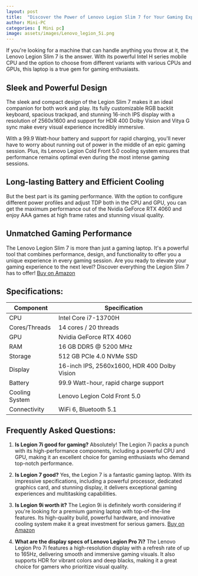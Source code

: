 ```yaml
---
layout: post
title:  "Discover the Power of Lenovo Legion Slim 7 for Your Gaming Experience!"
author: Mini-PC
categories: [ Mini pc]
image: assets/images/Lenovo_legion_5i.png
--- 
```


If you're looking for a machine that can handle anything you throw at it, the Lenovo Legion Slim 7 is the answer. With its powerful Intel H series mobile CPU and the option to choose from different variants with various CPUs and GPUs, this laptop is a true gem for gaming enthusiasts.

## Sleek and Powerful Design

The sleek and compact design of the Legion Slim 7 makes it an ideal companion for both work and play. Its fully customizable RGB backlit keyboard, spacious trackpad, and stunning 16-inch IPS display with a resolution of 2560x1600 and support for HDR 400 Dolby Vision and Vitya G sync make every visual experience incredibly immersive.

With a 99.9 Watt-hour battery and support for rapid charging, you'll never have to worry about running out of power in the middle of an epic gaming session. Plus, its Lenovo Legion Cold Front 5.0 cooling system ensures that performance remains optimal even during the most intense gaming sessions.

## Long-lasting Battery and Efficient Cooling

But the best part is its gaming performance. With the option to configure different power profiles and adjust TDP both in the CPU and GPU, you can get the maximum performance out of the Nvidia GeForce RTX 4060 and enjoy AAA games at high frame rates and stunning visual quality.

## Unmatched Gaming Performance

The Lenovo Legion Slim 7 is more than just a gaming laptop. It's a powerful tool that combines performance, design, and functionality to offer you a unique experience in every gaming session. Are you ready to elevate your gaming experience to the next level? Discover everything the Legion Slim 7 has to offer! [Buy on Amazon](https://amzn.to/3vTzvoU)


## Specifications:

| Component                 | Specification                               |
|---------------------------|---------------------------------------------|
| CPU                       | Intel Core i7-13700H                        |
| Cores/Threads             | 14 cores / 20 threads                       |
| GPU                       | Nvidia GeForce RTX 4060                      |
| RAM                       | 16 GB DDR5 @ 5200 MHz                       |
| Storage                   | 512 GB PCIe 4.0 NVMe SSD                    |
| Display                   | 16-inch IPS, 2560x1600, HDR 400 Dolby Vision|
| Battery                   | 99.9 Watt-hour, rapid charge support        |
| Cooling System            | Lenovo Legion Cold Front 5.0                |
| Connectivity              | WiFi 6, Bluetooth 5.1                        |


## Frequently Asked Questions:

1. **Is Legion 7i good for gaming?**
   Absolutely! The Legion 7i packs a punch with its high-performance components, including a powerful CPU and GPU, making it an excellent choice for gaming enthusiasts who demand top-notch performance.

2. **Is Legion 7 good?**
   Yes, the Legion 7 is a fantastic gaming laptop. With its impressive specifications, including a powerful processor, dedicated graphics card, and stunning display, it delivers exceptional gaming experiences and multitasking capabilities.

3. **Is Legion 9i worth it?**
   The Legion 9i is definitely worth considering if you're looking for a premium gaming laptop with top-of-the-line features. Its high-quality build, powerful hardware, and innovative cooling system make it a great investment for serious gamers. [Buy on Amazon](https://amzn.to/3vTzvoU)

4. **What are the display specs of Lenovo Legion Pro 7i?**
   The Lenovo Legion Pro 7i features a high-resolution display with a refresh rate of up to 165Hz, delivering smooth and immersive gaming visuals. It also supports HDR for vibrant colors and deep blacks, making it a great choice for gamers who prioritize visual quality.



